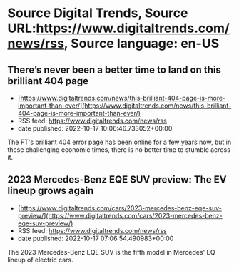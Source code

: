# Source Digital Trends, Source URL:https://www.digitaltrends.com/news/rss, Source language: en-US

## There’s never been a better time to land on this brilliant 404 page
 - [https://www.digitaltrends.com/news/this-brilliant-404-page-is-more-important-than-ever/](https://www.digitaltrends.com/news/this-brilliant-404-page-is-more-important-than-ever/)
 - RSS feed: https://www.digitaltrends.com/news/rss
 - date published: 2022-10-17 10:06:46.733052+00:00

The FT's brilliant 404 error page has been online for a few years now, but in these challenging economic times, there is no better time to stumble across it.

## 2023 Mercedes-Benz EQE SUV preview: The EV lineup grows again
 - [https://www.digitaltrends.com/cars/2023-mercedes-benz-eqe-suv-preview/](https://www.digitaltrends.com/cars/2023-mercedes-benz-eqe-suv-preview/)
 - RSS feed: https://www.digitaltrends.com/news/rss
 - date published: 2022-10-17 07:06:54.490983+00:00

The 2023 Mercedes-Benz EQE SUV is the fifth model in Mercedes' EQ lineup of electric cars.
